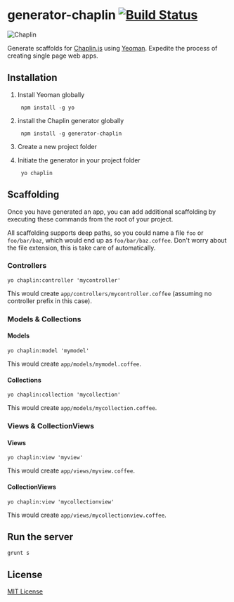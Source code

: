 # generator-chaplin [![Build Status](https://secure.travis-ci.org/chrisabrams/generator-chaplin.png?branch=master)](https://travis-ci.org/chrisabrams/generator-chaplin)

![Chaplin](http://s3.amazonaws.com/imgly_production/3401027/original.png)

Generate scaffolds for [Chaplin.js](http://chaplinjs.org/) using [Yeoman](http://yeoman.io). Expedite the process of creating single page web apps.

## Installation

1. Install Yeoman globally

        npm install -g yo

2. install the Chaplin generator globally

        npm install -g generator-chaplin

3. Create a new project folder

4. Initiate the generator in your project folder

        yo chaplin

## Scaffolding
Once you have generated an app, you can add additional scaffolding by executing these commands from the root of your project.

All scaffolding supports deep paths, so you could name a file `foo` or `foo/bar/baz`, which would end up as `foo/bar/baz.coffee`. Don't worry about the file extension, this is take care of automatically.

### Controllers

    yo chaplin:controller 'mycontroller'

This would create `app/controllers/mycontroller.coffee` (assuming no controller prefix in this case).

### Models & Collections

#### Models

    yo chaplin:model 'mymodel'

This would create `app/models/mymodel.coffee`.

#### Collections

    yo chaplin:collection 'mycollection'

This would create `app/models/mycollection.coffee`.

### Views & CollectionViews

#### Views

    yo chaplin:view 'myview'

This would create `app/views/myview.coffee`.

#### CollectionViews

    yo chaplin:view 'mycollectionview'

This would create `app/views/mycollectionview.coffee`.

## Run the server

    grunt s

## License

[MIT License](http://en.wikipedia.org/wiki/MIT_License)
